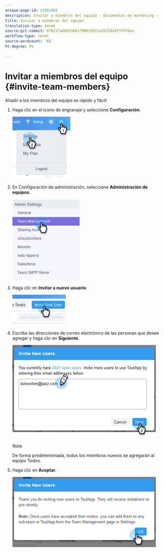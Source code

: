 ```yaml
---
unique-page-id: 14352402
description: Invitar a miembros del equipo - Documentos de marketing - Documentación del producto
title: Invitar a miembros del equipo
translation-type: tm+mt
source-git-commit: 0f0217a88929661798015b51a26259a973f9f6ea
workflow-type: tm+mt
source-wordcount: '65'
ht-degree: 0%

---
```



# Invitar a miembros del equipo {#invite-team-members}

Añadir a los miembros del equipo es rápido y fácil!

1. Haga clic en el icono de engranaje y seleccione **Configuración**.

   ![](assets/one.png)

1. En Configuración de administración, seleccione **Administración de equipos**.

   ![](assets/two.png)

1. Haga clic en **Invitar a nuevo usuario**.

   ![](assets/three.png)

1. Escriba las direcciones de correo electrónico de las personas que desee agregar y haga clic en **Siguiente**.

   ![](assets/four.png)

   >[!NOTE]
   >
   >De forma predeterminada, todos los miembros nuevos se agregarán al equipo Todos.

1. Haga clic en **Aceptar**.

   ![](assets/five.png)
